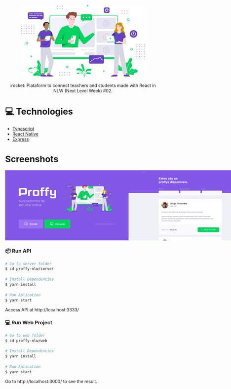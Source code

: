 <p align="center">
   <img src="https://github.com/MonicaHillman/proffy-nlw/blob/master/web/src/assets/images/landing.svg" alt="Turma" width="400"/>   
</p>
<p align="center">:rocket: Plataform to connect teachers and students made with React in NLW (Next Level Week) #02.</p>

# :computer: Technologies
<ul>
  <li><a href="https://www.typescriptlang.org/">Typescript</a></li>
  <li><a href="https://reactnative.dev/">React Native</a></li>
  <li><a href="https://expressjs.com/en/api.html#express">Express</a></li>
</ul>

# Screenshots
<div style="display: flex; flex-direction: 'row'; align-items: 'center';">
   <img src="https://github.com/MonicaHillman/proffy-nlw/blob/master/.github/web-landing.png" width="400px">
   <img src="https://github.com/MonicaHillman/proffy-nlw/blob/master/.github/web-list.png" width="400px">
</div>

### 📦 Run API

```bash
# Go to server folder
$ cd proffy-nlw/server

# Install Dependencies
$ yarn install

# Run Aplication
$ yarn start
```
Access API at http://localhost:3333/

### 💻 Run Web Project

```bash
# Go to web folder
$ cd proffy-nlw/web

# Install Dependencies
$ yarn install

# Run Aplication
$ yarn start
```
Go to http://localhost:3000/ to see the result.